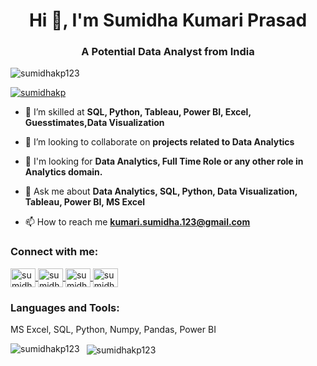 <h1 align="center">Hi 👋, I'm Sumidha Kumari Prasad</h1>
<h3 align="center">A Potential Data Analyst from India</h3>

<p align="left"> 
  <img src="https://komarev.com/ghpvc/?username=sumidhakp123&label=Profile%20views&color=0e75b6&style=flat" alt="sumidhakp123" /> 
</p>


<p align="left"> 
  <a href="https://twitter.com/sumidhakp" target="blank">
    <img src="https://img.shields.io/twitter/follow/sumidhakp?logo=twitter&style=for-the-badge"  alt="sumidhakp" />
  </a> 
</p>

- 🌱 I’m skilled at **SQL, Python, Tableau, Power BI, Excel, Guesstimates,Data Visualization**

- 👯 I’m looking to collaborate on **projects related to Data Analytics**

-  🔭 I'm looking for **Data Analytics, Full Time Role or any other role in Analytics domain.**

- 💬 Ask me about **Data Analytics, SQL, Python, Data Visualization, Tableau, Power BI, MS Excel**

- 📫 How to reach me **kumari.sumidha.123@gmail.com**     

<h3 align="left">Connect with me:</h3>
<p align="left">
  
<a href="https://twitter.com/sumidhakp" target="blank">
  <img align="center" src="https://raw.githubusercontent.com/rahuldkjain/github-profile-readme-generator/master/src/images/icons/Social/twitter.svg"    alt="sumidhakp" height="30" width="40" />
</a>
  
<a href="https://linkedin.com/in/sumidha-kumari-prasad" target="blank">
  <img align="center" src="https://raw.githubusercontent.com/rahuldkjain/github-profile-readme-generator/master/src/images/icons/Social/linked-in-alt.svg" alt="sumidha-kumari-prasad" height="30" width="40" />
</a>
  
<a href="https://stackoverflow.com/users/sumidhakp" target="blank">
  <img align="center" src="https://raw.githubusercontent.com/rahuldkjain/github-profile-readme-generator/master/src/images/icons/Social/stack-overflow.svg" alt="sumidhakp" height="30" width="40" />
</a>
  
  
<a href="https://www.leetcode.com/sumidhakp" target="blank">
  <img align="center" src="https://raw.githubusercontent.com/rahuldkjain/github-profile-readme-generator/master/src/images/icons/Social/leet-code.svg"    alt="sumidhakp" height="30" width="40" />
  </a>
  
  </p>

<h3 align="left">Languages and Tools:</h3>

<p align="left">

 <p> MS Excel, SQL, Python, Numpy, Pandas, Power BI</p>
  
</p>

<p>
  <img align="left" src="https://github-readme-stats.vercel.app/api/top-langs?username=sumidhakp123&show_icons=true&locale=en&layout=compact"          alt="sumidhakp123" />
</p>

<p>
  &nbsp;
  <img align="center" src="https://github-readme-stats.vercel.app/api?username=sumidhakp123&show_icons=true&locale=en" alt="sumidhakp123" />
</p>

